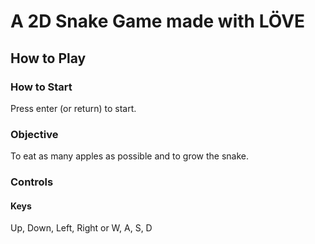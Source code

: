 # A 2D Snake Game made with LÖVE

## How to Play

### How to Start

Press enter (or return) to start.

### Objective

To eat as many apples as possible and to grow the snake.

### Controls

#### Keys

Up, Down, Left, Right or W, A, S, D
